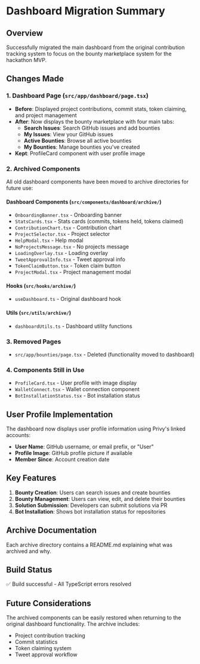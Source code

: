 # Dashboard Migration Summary

## Overview

Successfully migrated the main dashboard from the original contribution tracking system to focus on the bounty marketplace system for the hackathon MVP.

## Changes Made

### 1. Dashboard Page (`src/app/dashboard/page.tsx`)

- **Before**: Displayed project contributions, commit stats, token claiming, and project management
- **After**: Now displays the bounty marketplace with four main tabs:
  - **Search Issues**: Search GitHub issues and add bounties
  - **My Issues**: View your GitHub issues
  - **Active Bounties**: Browse all active bounties
  - **My Bounties**: Manage bounties you've created
- **Kept**: ProfileCard component with user profile image

### 2. Archived Components

All old dashboard components have been moved to archive directories for future use:

#### Dashboard Components (`src/components/dashboard/archive/`)

- `OnboardingBanner.tsx` - Onboarding banner
- `StatsCards.tsx` - Stats cards (commits, tokens held, tokens claimed)
- `ContributionChart.tsx` - Contribution chart
- `ProjectSelector.tsx` - Project selector
- `HelpModal.tsx` - Help modal
- `NoProjectsMessage.tsx` - No projects message
- `LoadingOverlay.tsx` - Loading overlay
- `TweetApprovalInfo.tsx` - Tweet approval info
- `TokenClaimButton.tsx` - Token claim button
- `ProjectModal.tsx` - Project management modal

#### Hooks (`src/hooks/archive/`)

- `useDashboard.ts` - Original dashboard hook

#### Utils (`src/utils/archive/`)

- `dashboardUtils.ts` - Dashboard utility functions

### 3. Removed Pages

- `src/app/bounties/page.tsx` - Deleted (functionality moved to dashboard)

### 4. Components Still in Use

- `ProfileCard.tsx` - User profile with image display
- `WalletConnect.tsx` - Wallet connection component
- `BotInstallationStatus.tsx` - Bot installation status

## User Profile Implementation

The dashboard now displays user profile information using Privy's linked accounts:

- **User Name**: GitHub username, or email prefix, or "User"
- **Profile Image**: GitHub profile picture if available
- **Member Since**: Account creation date

## Key Features

1. **Bounty Creation**: Users can search issues and create bounties
2. **Bounty Management**: Users can view, edit, and delete their bounties
3. **Solution Submission**: Developers can submit solutions via PR
4. **Bot Installation**: Shows bot installation status for repositories

## Archive Documentation

Each archive directory contains a README.md explaining what was archived and why.

## Build Status

✅ Build successful - All TypeScript errors resolved

## Future Considerations

The archived components can be easily restored when returning to the original dashboard functionality. The archive includes:

- Project contribution tracking
- Commit statistics
- Token claiming system
- Tweet approval workflow

